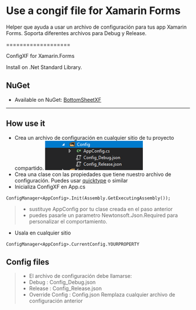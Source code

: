 # Use a congif file for Xamarin Forms

Helper que ayuda a usar un archivo de configuración para tus app Xamarin Forms. Soporta diferentes archivos para Debug y Release.

 ===================


ConfigXF for Xamarin.Forms

Install on .Net Standard Library.

## NuGet
* Available on NuGet: [BottomSheetXF](https://www.nuget.org/packages/ConfigXF/)

----------

How use it
-------------

* Crea un archivo de configuración en cualquier sitio de tu proyecto compartido.
![Config files](images/configfiles.png)
* Crea una clase con las propiedades que tiene nuestro archivo de configuración. Puedes usar [quicktype](https://quicktype.io/csharp/) o similar
* Inicializa ConfigXF en App.cs 
```
ConfigManager<AppConfig>.Init(Assembly.GetExecutingAssembly());
```
> - sustituye AppConfig por tu clase creada en el paso anterior
> - puedes pasarle un parametro Newtonsoft.Json.Required para personalizar el comportamiento.
* Usala en cualquier sitio 
```
ConfigManager<AppConfig>.CurrentConfig.YOURPROPERTY
```



## Config files
> - El archivo de configuración debe llamarse:
> - Debug : Config_Debug.json
> - Release : Config_Release.json
> - Override Config : Config.json Remplaza cualquier archivo de configuración anterior
